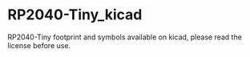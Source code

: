 # RP2040-Tiny_kicad
RP2040-Tiny footprint and symbols available on kicad, please read the license before use.
